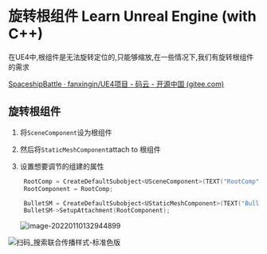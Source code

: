 # 旋转根组件 Learn Unreal Engine (with C++)

在UE4中,根组件是无法旋转定位的,只能够缩放,在一些情况下,我们有旋转根组件的需求

[SpaceshipBattle · fanxingin/UE4项目 - 码云 - 开源中国 (gitee.com)](https://gitee.com/fanxingin/Unreal-Projects/tree/master/SpaceshipBattle)

## 旋转根组件

1. 将`SceneComponent`设为根组件

2. 然后将`StaticMeshComponent`attach to 根组件

3. 设置想要调节的组建的属性

   ```cpp
   	RootComp = CreateDefaultSubobject<USceneComponent>(TEXT("RootComp"));
   	RootComponent = RootComp;
   
   	BulletSM = CreateDefaultSubobject<UStaticMeshComponent>(TEXT("BulletSM"));
   	BulletSM->SetupAttachment(RootComponent);
   ```

   ![image-20220110132944899](https://lzx-figure-bed.obs.dualstack.cn-north-4.myhuaweicloud.com/Figurebed/202201101329968.png)

![扫码_搜索联合传播样式-标准色版](https://lzx-figure-bed.obs.dualstack.cn-north-4.myhuaweicloud.com/Figurebed/202201101318801.png)



